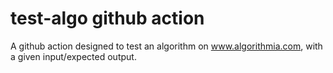 # test-algo github action
A github action designed to test an algorithm on www.algorithmia.com, with a given input/expected output.
